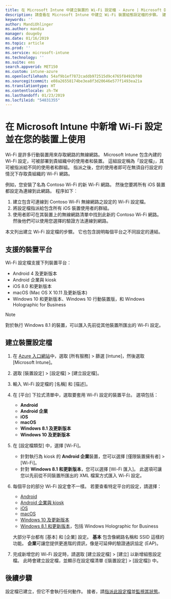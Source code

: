 ```yaml
---
title: 在 Microsoft Intune 中建立裝置的 Wi-Fi 設定檔 - Azure | Microsoft Docs
description: 請查看在 Microsoft Intune 中建立 Wi-Fi 裝置組態設定檔的步驟。 建立 Android、 Android 企業、Android kiosk、iOS、macOS、Windows 10 及更新版本，以及 Windows Holographic for Business 適用的設定檔。 您可以使用這些設定檔建立 WiFi 連線以使用憑證、選擇 EAP 類型、選取驗證方法、啟用 Proxy，以及執行更多作業。
keywords: ''
author: MandiOhlinger
ms.author: mandia
manager: dougeby
ms.date: 01/16/2019
ms.topic: article
ms.prod: ''
ms.service: microsoft-intune
ms.technology: ''
ms.suite: ems
search.appverid: MET150
ms.custom: intune-azure
ms.openlocfilehash: 54af9b1ef7872caddb972515d9c4765f8492bf00
ms.sourcegitcommit: e08a26558174be3ea8f3d20646e577f1493ea21a
ms.translationtype: HT
ms.contentlocale: zh-TW
ms.lasthandoff: 01/23/2019
ms.locfileid: "54831355"
---
```

# <a name="add-and-use-wi-fi-settings-on-your-devices-in-microsoft-intune"></a>在 Microsoft Intune 中新增 Wi-Fi 設定並在您的裝置上使用

Wi-Fi 是許多行動裝置用來存取網路的無線網路。 Microsoft Intune 包含內建的 Wi-Fi 設定，可被部署到貴組織中的使用者和裝置。 這組設定稱為「設定檔」，其可被指派給不同的使用者和群組。 指派之後，您的使用者即可在無須自行設定的情況下存取貴組織的 Wi-Fi 網路。

例如，您安裝了名為 Contoso Wi-Fi 的新 Wi-Fi 網路。 然後您要將所有 iOS 裝置都設定為連線到此網路。 程序如下︰

1. 建立包含可連線到 Contoso Wi-Fi 無線網路之設定的 Wi-Fi 設定檔。
2. 將設定檔指派給包含所有 iOS 裝置使用者的群組。
3. 使用者即可在其裝置上的無線網路清單中找到此新的 Contoso Wi-Fi 網路。 然後他們可以使用您選擇的驗證方法連線到網路。

本文列出建立 Wi-Fi 設定檔的步驟。 它也包含說明每個平台之不同設定的連結。

## <a name="supported-device-platforms"></a>支援的裝置平台

Wi-Fi 設定檔支援下列裝置平台：

- Android 4 及更新版本
- Android 企業與 kiosk
- iOS 8.0 和更新版本
- macOS (Mac OS X 10.11 及更新版本)
- Windows 10 和更新版本、Windows 10 行動裝置版，和 Windows Holographic for Business

> [!NOTE]
> 對於執行 Windows 8.1 的裝置，可以匯入先前從其他裝置所匯出的 Wi-Fi 設定。

## <a name="create-a-device-profile"></a>建立裝置設定檔

1. 在 [Azure 入口網站](https://portal.azure.com)中，選取 [所有服務] > 篩選 [Intune]，然後選取 [Microsoft Intune]。 
2. 選取 [裝置設定] > [設定檔] > [建立設定檔]。
3. 輸入 Wi-Fi 設定檔的 [名稱] 和 [描述]。
4. 在 [平台] 下拉式清單中，選取要套用 Wi-Fi 設定的裝置平台。 選項包括：

    - **Android**
    - **Android 企業**
    - **iOS**
    - **macOS**
    - **Windows 8.1 及更新版本**
    - **Windows 10 及更新版本**

5. 在 [設定檔類型] 中，選擇 [Wi-Fi]。

    - 針對執行為 kiosk 的 **Android 企業**裝置，您可以選擇 [僅限裝置擁有者] > [Wi-Fi]。
    - 針對 **Windows 8.1 和更新版本**，您可以選擇 [Wi-Fi 匯入]。 此選項可讓您以先前從不同裝置所匯出的 XML 檔案方式匯入 Wi-Fi 設定。

6. 每個平台的部分 Wi-Fi 設定會不一樣。 若要查看特定平台的設定，請選擇：

    - [Android](wi-fi-settings-android.md)
    - [Android 企業與 kiosk](wi-fi-settings-android-enterprise.md)
    - [iOS](wi-fi-settings-ios.md)
    - [macOS](wi-fi-settings-macos.md)
    - [Windows 10 及更新版本](wi-fi-settings-windows.md)
    - [Windows 8.1 和更新版本](wi-fi-settings-import-windows-8-1.md)，包括 Windows Holographic for Business

    大部分平台都有 [基本] 和 [企業] 設定。 **基本** 包含像網路名稱和 SSID 這樣的功能。 **企業**可讓您提供更進階的資訊，像是可延伸的驗證通訊協定 (EAP)。

7. 完成新增您的 Wi-Fi 設定時，請選取 [建立設定檔] > [建立] 以新增組態設定檔。 此時會建立設定檔，並顯示在設定檔清單 ([裝置設定] > [設定檔]) 中。

## <a name="next-steps"></a>後續步驟

設定檔已建立，但它不會執行任何動作。 接者，請[指派此設定檔](device-profile-assign.md)並[監視其狀態](device-profile-monitor.md)。

